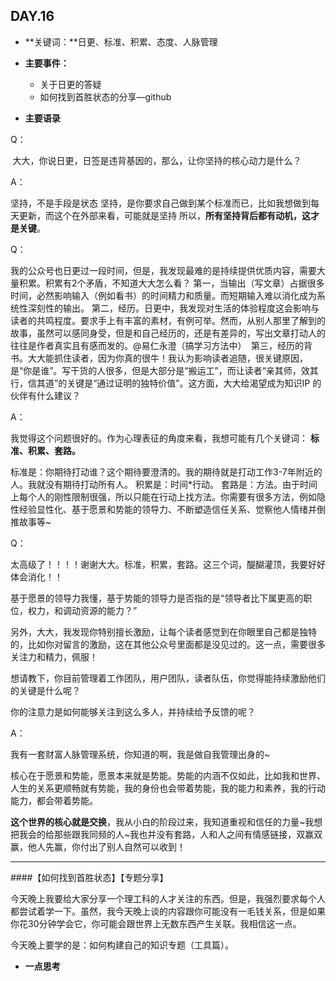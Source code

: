 ## DAY.16
+ **关键词：**日更、标准、积累、态度、人脉管理
+ **主要事件：**
    + 关于日更的答疑
    + 如何找到首胜状态的分享—github
    
+ **主要语录**

Q：

 大大，你说日更，日签是违背基因的，那么，让你坚持的核心动力是什么？

A：

坚持，不是手段是状态
坚持，是你要求自己做到某个标准而已，比如我想做到每天更新，而这个在外部来看，可能就是坚持
所以，**所有坚持背后都有动机，这才是关键**。

Q：

我的公众号也日更过一段时间，但是，我发现最难的是持续提供优质内容，需要大量积累。积累有2个矛盾，不知道大大怎么看？
第一，当输出（写文章）占据很多时间，必然影响输入（例如看书）的时间精力和质量。而短期输入难以消化成为系统性深刻性的输出。
第二，经历。日更中，我发现对生活的体验程度这会影响与读者的共鸣程度。要求手上有丰富的素材，有例可举。然而，从别人那里了解到的故事，虽然可以感同身受，但是和自己经历的，还是有差异的，写出文章打动人的往往是作者真实且有感而发的。@易仁永澄（搞学习方法中） 
第三，经历的背书。大大能抓住读者，因为你真的很牛！我认为影响读者追随，很关键原因，是“你是谁”。写干货的人很多，但是大部分是“搬运工”，而让读者“亲其师，效其行，信其道”的关键是“通过证明的独特价值”。这方面，大大给渴望成为知识IP 的伙伴有什么建议？

A：

我觉得这个问题很好的。作为心理表征的角度来看，我想可能有几个关键词：
**标准、积累、套路。**

标准是：你期待打动谁？这个期待要澄清的。我的期待就是打动工作3-7年附近的人。我就没有期待打动所有人。
积累是：时间*行动。
套路是：方法。由于时间上每个人的刚性限制很强，所以只能在行动上找方法。你需要有很多方法，例如隐性经验显性化、基于愿景和势能的领导力、不断塑造信任关系、觉察他人情绪并倒推故事等~

Q：

太高级了！！！！谢谢大大。标准，积累，套路。这三个词，醍醐灌顶，我要好好体会消化！！

基于愿景的领导力我懂，基于势能的领导力是否指的是“领导者比下属更高的职位，权力，和调动资源的能力？”

另外，大大，我发现你特别擅长激励，让每个读者感觉到在你眼里自己都是独特的，比如你对留言的激励，这在其他公众号里面都是没见过的。这一点，需要很多关注力和精力，佩服！

想请教下，你目前管理着工作团队，用户团队，读者队伍，你觉得能持续激励他们的关键是什么呢？

你的注意力是如何能够关注到这么多人，并持续给予反馈的呢？

A：

我有一套财富人脉管理系统，你知道的啊，我是做自我管理出身的~

核心在于愿景和势能，愿景本来就是势能。势能的内涵不仅如此，比如我和世界、人生的关系更顺畅就有势能，我的身份也会带着势能，我的能力和素养，我的行动能力，都会带着势能。

**这个世界的核心就是交换**，我从小白的阶段过来，我知道重视和信任的力量~我想把我会的给那些跟我同频的人~我也并没有套路，人和人之间有情感链接，双赢双赢，他人先赢，你付出了别人自然可以收到！

-----------

####【如何找到首胜状态】【专题分享】

今天晚上我要给大家分享一个理工科的人才关注的东西。但是，我强烈要求每个人都尝试着学一下。虽然，我今天晚上谈的内容跟你可能没有一毛钱关系，但是如果你花30分钟学会它，你可能会跟世界上无数东西产生关联。我相信这一点。

今天晚上要学的是：如何构建自己的知识专题（工具篇）。



+ **一点思考**